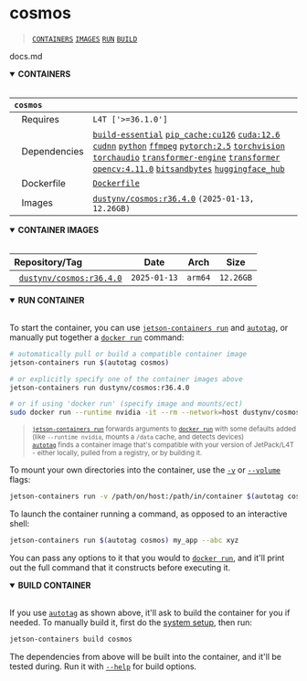 # cosmos

> [`CONTAINERS`](#user-content-containers) [`IMAGES`](#user-content-images) [`RUN`](#user-content-run) [`BUILD`](#user-content-build)

docs.md
<details open>
<summary><b><a id="containers">CONTAINERS</a></b></summary>
<br>

| **`cosmos`** |                                                                                                                                                                                                                                                                                                                                                                                                                                                                                                                                                                                                    |
| :-- |:---------------------------------------------------------------------------------------------------------------------------------------------------------------------------------------------------------------------------------------------------------------------------------------------------------------------------------------------------------------------------------------------------------------------------------------------------------------------------------------------------------------------------------------------------------------------------------------------------|
| &nbsp;&nbsp;&nbsp;Requires | `L4T ['>=36.1.0']`                                                                                                                                                                                                                                                                                                                                                                                                                                                                                                                                                                                 |
| &nbsp;&nbsp;&nbsp;Dependencies | [`build-essential`](/packages/build/build-essential) [`pip_cache:cu126`](/packages/cuda/cuda) [`cuda:12.6`](/packages/cuda/cuda) [`cudnn`](/packages/cuda/cudnn) [`python`](/packages/build/python) [`ffmpeg`](/packages/multimedia/ffmpeg) [`pytorch:2.5`](/packages/pytorch) [`torchvision`](/packages/pytorch/torchvision) [`torchaudio`](/packages/pytorch/torchaudio) [`transformer-engine`](/packages/ml/rust) [`transformer`](/packages/llm/transformers) [`opencv:4.11.0`](/packages/opencv) [`bitsandbytes`](/packages/llm/bitsandbytes) [`huggingface_hub`](/packages/llm/huggingface_hub) |
| &nbsp;&nbsp;&nbsp;Dockerfile | [`Dockerfile`](Dockerfile)                                                                                                                                                                                                                                                                                                                                                                                                                                                                                                                                                                         |
| &nbsp;&nbsp;&nbsp;Images | [`dustynv/cosmos:r36.4.0`](https://hub.docker.com/r/dustynv/cosmos/tags) `(2025-01-13, 12.26GB)`                                                                                                                                                                                                                                                                                                                                                                                                                                                                                                   |

</details>

<details open>
<summary><b><a id="images">CONTAINER IMAGES</a></b></summary>
<br>

| Repository/Tag | Date | Arch | Size |
| :-- | :--: | :--: | :--: |
| &nbsp;&nbsp;[`dustynv/cosmos:r36.4.0`](https://hub.docker.com/r/dustynv/cosmos/tags) | `2025-01-13` | `arm64` | `12.26GB` |


</details>

<details open>
<summary><b><a id="run">RUN CONTAINER</a></b></summary>
<br>

To start the container, you can use [`jetson-containers run`](/docs/run.md) and [`autotag`](/docs/run.md#autotag), or manually put together a [`docker run`](https://docs.docker.com/engine/reference/commandline/run/) command:
```bash
# automatically pull or build a compatible container image
jetson-containers run $(autotag cosmos)

# or explicitly specify one of the container images above
jetson-containers run dustynv/cosmos:r36.4.0

# or if using 'docker run' (specify image and mounts/ect)
sudo docker run --runtime nvidia -it --rm --network=host dustynv/cosmos:r36.4.0
```
> <sup>[`jetson-containers run`](/docs/run.md) forwards arguments to [`docker run`](https://docs.docker.com/engine/reference/commandline/run/) with some defaults added (like `--runtime nvidia`, mounts a `/data` cache, and detects devices)</sup><br>
> <sup>[`autotag`](/docs/run.md#autotag) finds a container image that's compatible with your version of JetPack/L4T - either locally, pulled from a registry, or by building it.</sup>

To mount your own directories into the container, use the [`-v`](https://docs.docker.com/engine/reference/commandline/run/#volume) or [`--volume`](https://docs.docker.com/engine/reference/commandline/run/#volume) flags:
```bash
jetson-containers run -v /path/on/host:/path/in/container $(autotag cosmos)
```
To launch the container running a command, as opposed to an interactive shell:
```bash
jetson-containers run $(autotag cosmos) my_app --abc xyz
```
You can pass any options to it that you would to [`docker run`](https://docs.docker.com/engine/reference/commandline/run/), and it'll print out the full command that it constructs before executing it.
</details>
<details open>
<summary><b><a id="build">BUILD CONTAINER</b></summary>
<br>

If you use [`autotag`](/docs/run.md#autotag) as shown above, it'll ask to build the container for you if needed.  To manually build it, first do the [system setup](/docs/setup.md), then run:
```bash
jetson-containers build cosmos
```
The dependencies from above will be built into the container, and it'll be tested during.  Run it with [`--help`](/jetson_containers/build.py) for build options.
</details>
